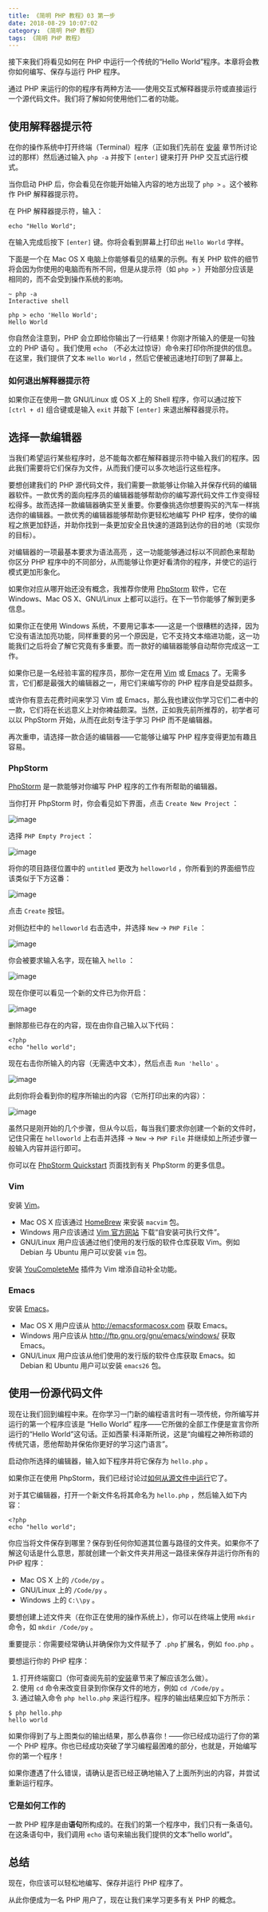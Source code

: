 ```yaml
---
title: 《简明 PHP 教程》03 第一步
date: 2018-08-29 10:07:02
category: 《简明 PHP 教程》
tags: 《简明 PHP 教程》
---
```

接下来我们将看见如何在 PHP 中运行一个传统的“Hello World”程序。本章将会教你如何编写、保存与运行 PHP 程序。

通过 PHP 来运行的你的程序有两种方法——使用交互式解释器提示符或直接运行一个源代码文件。我们将了解如何使用他们二者的功能。

## 使用解释器提示符

在你的操作系统中打开终端（Terminal）程序（正如我们先前在 [安装](./04.installation.md) 章节所讨论过的那样）然后通过输入 `php -a` 并按下 `[enter]` 键来打开 PHP 交互式运行模式。

当你启动 PHP 后，你会看见在你能开始输入内容的地方出现了 `php >` 。这个被称作 PHP 解释器提示符。

在 PHP 解释器提示符，输入：

```
echo "Hello World";
```

在输入完成后按下 `[enter]` 键。你将会看到屏幕上打印出 `Hello World` 字样。

下面是一个在 Mac OS X 电脑上你能够看见的结果的示例。有关 PHP 软件的细节将会因为你使用的电脑而有所不同，但是从提示符（如 `php >` ）开始部分应该是相同的，而不会受到操作系统的影响。

```
~ php -a
Interactive shell

php > echo 'Hello World';
Hello World
```

你自然会注意到，PHP 会立即给你输出了一行结果！你刚才所输入的便是一句独立的 PHP 语句 。我们使用 `echo` （不必太过惊讶）命令来打印你所提供的信息。在这里，我们提供了文本 `Hello World` ，然后它便被迅速地打印到了屏幕上。

### 如何退出解释器提示符

如果你正在使用一款 GNU/Linux 或 OS X 上的 Shell 程序，你可以通过按下 `[ctrl + d]` 组合键或是输入 `exit` 并敲下 `[enter]` 来退出解释器提示符。

## 选择一款编辑器

当我们希望运行某些程序时，总不能每次都在解释器提示符中输入我们的程序。因此我们需要将它们保存为文件，从而我们便可以多次地运行这些程序。

要想创建我们的 PHP 源代码文件，我们需要一款能够让你输入并保存代码的编辑器软件。一款优秀的面向程序员的编辑器能够帮助你的编写源代码文件工作变得轻松得多。故而选择一款编辑器确实至关重要。你要像挑选你想要购买的汽车一样挑选你的编辑器。一款优秀的编辑器能够帮助你更轻松地编写 PHP 程序，使你的编程之旅更加舒适，并助你找到一条更加安全且快速的道路到达你的目的地（实现你的目标）。

对编辑器的一项最基本要求为语法高亮 ，这一功能能够通过标以不同颜色来帮助你区分 PHP 程序中的不同部分，从而能够让你更好看清你的程序，并使它的运行模式更加形象化。

如果你对应从哪开始还没有概念，我推荐你使用 [PhpStorm](https://www.jetbrains.com/phpstorm/) 软件，它在 Windows、Mac OS X、GNU/Linux 上都可以运行。在下一节你能够了解到更多信息。

如果你正在使用 Windows 系统，不要用记事本——这是一个很糟糕的选择，因为它没有语法加亮功能，同样重要的另一个原因是，它不支持文本缩进功能，这一功能我们之后将会了解它究竟有多重要。而一款好的编辑器能够自动帮你完成这一工作。

如果你已是一名经验丰富的程序员，那你一定在用 [Vim](http://www.vim.org/) 或 [Emacs](http://www.gnu.org/software/emacs/) 了。无需多言，它们都是最强大的编辑器之一，用它们来编写你的 PHP 程序自是受益颇多。

或许你有意去花费时间来学习 Vim 或 Emacs，那么我也建议你学习它们二者中的一款，它们将在长远意义上对你裨益颇深。当然，正如我先前所推荐的，初学者可以以 PhpStorm 开始，从而在此刻专注于学习 PHP 而不是编辑器。

再次重申，请选择一款合适的编辑器——它能够让编写 PHP 程序变得更加有趣且容易。

### PhpStorm

[PhpStorm](https://www.jetbrains.com/phpstorm/) 是一款能够对你编写 PHP 程序的工作有所帮助的编辑器。

当你打开 PhpStorm 时，你会看见如下界面，点击 `Create New Project` ：

![image](http://upload-images.jianshu.io/upload_images/1595196-568f62bfafca178a.png?imageMogr2/auto-orient/strip%7CimageView2/2/w/1240)

选择 `PHP Empty Project` ：

![image](http://upload-images.jianshu.io/upload_images/1595196-8b91a6d764873484.png?imageMogr2/auto-orient/strip%7CimageView2/2/w/1240)

将你的项目路径位置中的 `untitled` 更改为 `helloworld` ，你所看到的界面细节应该类似于下方这番：

![image](http://upload-images.jianshu.io/upload_images/1595196-f7b6c849d25ad2c4.png?imageMogr2/auto-orient/strip%7CimageView2/2/w/1240)

点击 `Create` 按钮。

对侧边栏中的 `helloworld` 右击选中，并选择 `New` -> `PHP File` ：

![image](http://upload-images.jianshu.io/upload_images/1595196-6670c399d77e6649.png?imageMogr2/auto-orient/strip%7CimageView2/2/w/1240)

你会被要求输入名字，现在输入 `hello` ：

![image](http://upload-images.jianshu.io/upload_images/1595196-a03153b6a646c923.png?imageMogr2/auto-orient/strip%7CimageView2/2/w/1240)

现在你便可以看见一个新的文件已为你开启：

![image](http://upload-images.jianshu.io/upload_images/1595196-d019f89128188840.png?imageMogr2/auto-orient/strip%7CimageView2/2/w/1240)

删除那些已存在的内容，现在由你自己输入以下代码：

```
<?php
echo "hello world";
```

现在右击你所输入的内容（无需选中文本），然后点击 `Run 'hello'` 。

![image](http://upload-images.jianshu.io/upload_images/1595196-e8e449181410f877.png?imageMogr2/auto-orient/strip%7CimageView2/2/w/1240)

此刻你将会看到你的程序所输出的内容（它所打印出来的内容）：

![image](http://upload-images.jianshu.io/upload_images/1595196-72cf6f9f852bd5f3.png?imageMogr2/auto-orient/strip%7CimageView2/2/w/1240)

虽然只是刚开始的几个步骤，但从今以后，每当我们要求你创建一个新的文件时，记住只需在 `helloworld` 上右击并选择 -> `New` -> `PHP File` 并继续如上所述步骤一般输入内容并运行即可。

你可以在 [PhpStorm Quickstart](https://www.jetbrains.com/help/phpstorm/quick-start-guide-phpstorm.html) 页面找到有关 PhpStorm 的更多信息。

### Vim

安装 [Vim](http://www.vim.org/)。

* Mac OS X 应该通过 [HomeBrew](http://brew.sh/) 来安装 `macvim` 包。
* Windows 用户应该通过 [Vim 官方网站](http://www.vim.org/download.php) 下载“自安装可执行文件”。
* GNU/Linux 用户应该通过他们使用的发行版的软件仓库获取 Vim。例如 Debian 与 Ubuntu 用户可以安装 `vim` 包。

安装 [YouCompleteMe](https://github.com/Valloric/YouCompleteMe) 插件为 Vim 增添自动补全功能。

### Emacs

安装 [Emacs](https://www.gnu.org/software/emacs/)。

* Mac OS X 用户应该从 http://emacsformacosx.com 获取 Emacs。
* Windows 用户应该从 http://ftp.gnu.org/gnu/emacs/windows/ 获取 Emacs。
* GNU/Linux 用户应该从他们使用的发行版的软件仓库获取 Emacs。如 Debian 和 Ubuntu 用户可以安装 `emacs26` 包。

## 使用一份源代码文件

现在让我们回到编程中来。在你学习一门新的编程语言时有一项传统，你所编写并运行的第一个程序应该是 “Hello World” 程序——它所做的全部工作便是宣言你所运行的“Hello World”这句话。正如西蒙·科泽斯所说，这是“向编程之神所称颂的传统咒语，愿他帮助并保佑你更好的学习这门语言”。

启动你所选择的编辑器，输入如下程序并将它保存为 `hello.php` 。

如果你正在使用 PhpStorm，我们已经讨论过[如何从源文件中运行](#phpstorm)它了。

对于其它编辑器，打开一个新文件名将其命名为 `hello.php` ，然后输入如下内容：

```
<?php
echo "hello world";
```

你应当将文件保存到哪里？保存到任何你知道其位置与路径的文件夹。如果你不了解这句话是什么意思，那就创建一个新文件夹并用这一路径来保存并运行你所有的 PHP 程序：

* Mac OS X 上的 `/Code/py` 。
* GNU/Linux 上的 `/Code/py` 。
* Windows 上的 `C:\\py` 。

要想创建上述文件夹（在你正在使用的操作系统上），你可以在终端上使用 `mkdir` 命令，如 `mkdir /Code/py` 。

重要提示：你需要经常确认并确保你为文件赋予了 `.php` 扩展名，例如 `foo.php` 。

要想运行你的 PHP 程序：

1. 打开终端窗口（你可查阅先前的[安装](./04.installation.md)章节来了解应该怎么做）。
2. 使用 `cd` 命令来改变目录到你保存文件的地方，例如 `cd /Code/py` 。
3. 通过输入命令 `php hello.php` 来运行程序。程序的输出结果应如下方所示：

```
$ php hello.php
hello world
```

如果你得到了与上图类似的输出结果，那么恭喜你！——你已经成功运行了你的第一个 PHP 程序。你也已经成功突破了学习编程最困难的部分，也就是，开始编写你的第一个程序！

如果你遭遇了什么错误，请确认是否已经正确地输入了上面所列出的内容，并尝试重新运行程序。

### 它是如何工作的

一款 PHP 程序是由**语句**所构成的。在我们的第一个程序中，我们只有一条语句。在这条语句中，我们调用 `echo` 语句来输出我们提供的文本“hello world”。

## 总结

现在，你应该可以轻松地编写、保存并运行 PHP 程序了。

从此你便成为一名 PHP 用户了，现在让我们来学习更多有关 PHP 的概念。
